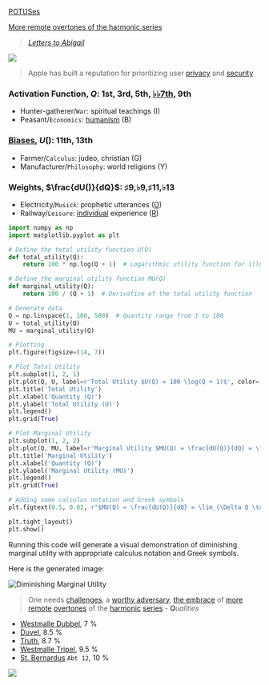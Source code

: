 [POTUSes](http://www.script-o-rama.com/movie_scripts/g/guess-whos-coming-to-dinner-script.html)

[More remote overtones of the harmonic series](https://www.amazon.com/Guess-Coming-Dinner-Spencer-Tracy/dp/B008Y704R0/ref=sr_1_1?crid=2CXWENTWWXBIO&dib=eyJ2IjoiMSJ9._9Lw21q7gYDXxTa8SZ5szMbeWe0B6pdtuCQ5WWzRbU3uhk3wm2K9s1IrNERaut4F24MAeeTnRjUPa6XRRvY8Ku9Zyqwi8-_LoKhJtlhg7B1YKTRPdHNKACkhk1plCFW3y-MoxE8RsNhZb7nqYLtPOB4aYC75NICKIUKl7g5gm0w6NdHXBw7XprF5rrwdpbDdwRUlAqMTlBxY5NNbbAic1vZDTvCSy0USyj_6rxejp54.BJNnePZ6qSD-IJaypeAz6Ki_nviNd62dW7lw3Xb3_UQ&dib_tag=se&keywords=guess+who%27s+coming+to+dinner&qid=1716930741&s=instant-video&sprefix=guess+who%2Cinstant-video%2C129&sr=1-1)

<script type="text/javascript" async
  src="https://cdnjs.cloudflare.com/ajax/libs/mathjax/2.7.7/MathJax.js?config=TeX-MML-AM_CHTML">
</script>

<script type="text/x-mathjax-config">
MathJax.Hub.Config({
  tex2jax: {
    inlineMath: [['$', '$'], ['\\(', '\\)']],
    processEscapes: true
  }
});
</script>

> *[Letters to Abigail](https://www.masshist.org/digitaladams/archive/doc?id=L17800512jasecond)*

![](https://upload.wikimedia.org/wikipedia/commons/4/49/%22The_School_of_Athens%22_by_Raffaello_Sanzio_da_Urbino.jpg)

> Apple has built a reputation for prioritizing user [privacy](https://heinonline.org/HOL/LandingPage?handle=hein.journals/walq99&div=26&id=&page=) and [security](https://ieeexplore.ieee.org/abstract/document/9066964)

### Activation Function, $Q$: 1st, 3rd, 5th, [♭♭7th](https://en.wikipedia.org/wiki/Chord_notation#Chord_quality), 9th  
- Hunter-gatherer/`War`: spiritual teachings  (I)
- Peasant/`Economics`: [humanism](https://www.uuftc.org) (B)
        
### [Biases](https://www.youtube.com/watch?v=lAcYahc74o8), $U()$: 11th, 13th
- Farmer/`Calculus`: judeo, christian (G)
- Manufacturer/`Philosophy`: world religions (Y)
       
### Weights, $\frac{dU()}{dQ}$: ♯9,♭9,♯11,♭13 
- Electricity/`Musick`: prophetic utterances ([O](https://www.youtube.com/watch?v=1aM1KYvl4Dw))
- Railway/`Leisure`: [individual](gpt4o.md) experience ([R](https://www.youtube.com/watch?v=fu-3WN9TJNI))     


```python
import numpy as np
import matplotlib.pyplot as plt

# Define the total utility function U(Q)
def total_utility(Q):
    return 100 * np.log(Q + 1)  # Logarithmic utility function for illustration

# Define the marginal utility function MU(Q)
def marginal_utility(Q):
    return 100 / (Q + 1)  # Derivative of the total utility function

# Generate data
Q = np.linspace(1, 100, 500)  # Quantity range from 1 to 100
U = total_utility(Q)
MU = marginal_utility(Q)

# Plotting
plt.figure(figsize=(14, 7))

# Plot Total Utility
plt.subplot(1, 2, 1)
plt.plot(Q, U, label=r'Total Utility $U(Q) = 100 \log(Q + 1)$', color='blue')
plt.title('Total Utility')
plt.xlabel('Quantity (Q)')
plt.ylabel('Total Utility (U)')
plt.legend()
plt.grid(True)

# Plot Marginal Utility
plt.subplot(1, 2, 2)
plt.plot(Q, MU, label=r'Marginal Utility $MU(Q) = \frac{dU(Q)}{dQ} = \frac{100}{Q + 1}$', color='red')
plt.title('Marginal Utility')
plt.xlabel('Quantity (Q)')
plt.ylabel('Marginal Utility (MU)')
plt.legend()
plt.grid(True)

# Adding some calculus notation and Greek symbols
plt.figtext(0.5, 0.02, r"$MU(Q) = \frac{dU(Q)}{dQ} = \lim_{\Delta Q \to 0} \frac{U(Q + \Delta Q) - U(Q)}{\Delta Q}$", ha="center", fontsize=12)

plt.tight_layout()
plt.show()
```

Running this code will generate a visual demonstration of diminishing marginal utility with appropriate calculus notation and Greek symbols.

Here is the generated image:

![Diminishing Marginal Utility](https://abikesa.github.io/johnadams/diminishing_marginalutility.png)

> One needs [challenges](https://www.voanews.com/a/apple-defying-the-times-stays-quiet-on-ai-/7128857.html), a [worthy adversary](https://www.quora.com/Why-isnt-Apple-part-of-the-Partnership-on-AI), [the embrace](https://www.youtube.com/watch?v=EAw_Kfg0qoo) of [more remote](https://finance.yahoo.com/news/apple-missing-ai-hype-140002045.html) [overtones](https://www.pymnts.com/artificial-intelligence-2/2024/can-apple-rely-on-its-vast-user-base-give-it-an-ai-edge/) of the [harmonic](https://www.reddit.com/r/singularity/comments/1b34dmf/do_you_think_apple_will_be_left_behind_in_the_ai/?rdt=61575) [series](https://www.wired.com/story/apple-ghosts-the-generative-ai-revolution/) - ***Q**ualities*

- [Westmalle Dubbel](https://www.youtube.com/watch?v=r3De5ji6QsY), $7$ %
- [Duvel](https://www.economist.com/business/2024/03/03/apple-is-right-not-to-rush-headlong-into-generative-ai), $8.5$ %
- [Truth](https://www.mindstream.news/p/apple-missed-ai-boat), $8.7$ %
- [Westmalle Tripel](https://medium.com/@ignacio.de.gregorio.noblejas/apple-might-have-a-real-ai-problem-920d55a2732f), $9.5$ %
- [St. Bernardus](https://www.wsj.com/tech/ai/apple-investors-grow-impatient-on-artificial-intelligence-3f934e1e) `Abt 12`, $10$ %

![](https://abikesa.github.io/belgian/craft.png)


